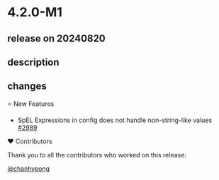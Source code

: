 # 4.2.0-M1

## release on 20240820

## description

## changes

⭐ New Features

* SpEL Expressions in config does not handle non-string-like values <a href="https://github.com/spring-cloud/spring-cloud-stream/issues/2989" data-hovercard-type="issue" data-hovercard-url="/spring-cloud/spring-cloud-stream/issues/2989/hovercard">#2989</a>

❤️ Contributors

Thank you to all the contributors who worked on this release:

<a class="user-mention notranslate" data-hovercard-type="user" data-hovercard-url="/users/chanhyeong/hovercard" data-octo-click="hovercard-link-click" data-octo-dimensions="link_type:self" href="https://github.com/chanhyeong">@chanhyeong</a>

